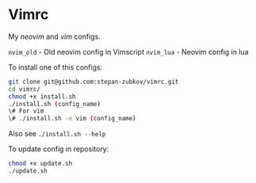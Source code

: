 # Vimrc
My *neovim* and *vim* configs.

`nvim_old` - Old neovim config in Vimscript
`nvim_lua` - Neovim config in lua

To install one of this configs:

```bash
git clone git@github.com:stepan-zubkov/vimrc.git
cd vimrc/
chmod +x install.sh
./install.sh (config_name)
\# For vim
\# ./install.sh -e vim (config_name)
```

Also see `./install.sh --help`

To update config in repository:

```bash
chmod +x update.sh
./update.sh
```

